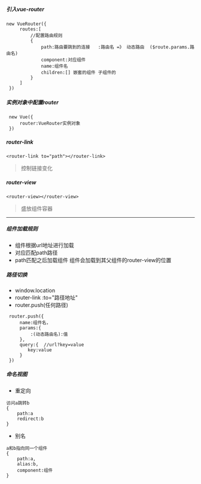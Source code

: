 ##### 引入vue-router
```
new VueRouter({
     routes:[
         //配置路由规则
         {
             path:路由要跳到的连接   :路由名 =》 动态路由  ($route.params.路由名)
             component:对应组件
             name:组件名
             children:[] 嵌套的组件 子组件的
         }
     ]
 })
```
##### 实例对象中配置router
```
 new Vue({
     router:VueRouter实例对象
 })
```
##### router-link 
```
<router-link to="path"></router-link>
```
> 控制链接变化

##### router-view
```
<router-view></router-view>
```
> 盛放组件容器
---
##### 组件加载规则
- 组件根据url地址进行加载
- 对应匹配path路径
- path匹配之后加载组件 组件会加载到其父组件的router-view的位置

##### 路径切换
- window.location
- router-link :to="路径地址"
- router.push(任何路径)
```
 router.push({
     name:组件名，
     params:{
         :(动态路由名):值
     },
     query:{  //url?key=value
        key:value
     }
 })
```
##### 命名视图

- 重定向
```
访问a跳转b
{
    path:a
    redirect:b
}
```

- 别名
```
a和b指向同一个组件
{
    path:a,
    alias:b,
    component:组件
}
```